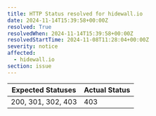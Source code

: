 ```yaml
---
title: HTTP Status resolved for hidewall.io
date: 2024-11-14T15:39:58+00:00Z
resolved: True
resolvedWhen: 2024-11-14T15:39:58+00:00Z
resolvedStartTime: 2024-11-08T11:28:04+00:00Z
severity: notice
affected:
  - hidewall.io
section: issue
---
```


| Expected Statuses | Actual Status  |
|-------------------|----------------|
| 200, 301, 302, 403 | 403 |
